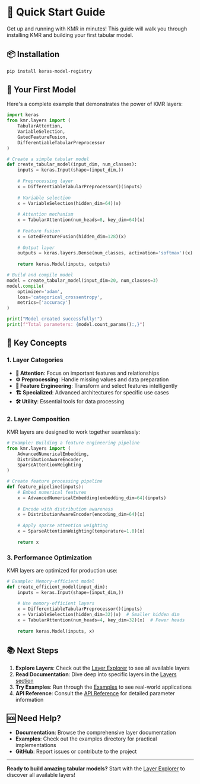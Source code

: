 # 🚀 Quick Start Guide

Get up and running with KMR in minutes! This guide will walk you through installing KMR and building your first tabular model.

## 📦 Installation

```bash
pip install keras-model-registry
```

## 🎯 Your First Model

Here's a complete example that demonstrates the power of KMR layers:

```python
import keras
from kmr.layers import (
    TabularAttention, 
    VariableSelection, 
    GatedFeatureFusion,
    DifferentiableTabularPreprocessor
)

# Create a simple tabular model
def create_tabular_model(input_dim, num_classes):
    inputs = keras.Input(shape=(input_dim,))
    
    # Preprocessing layer
    x = DifferentiableTabularPreprocessor()(inputs)
    
    # Variable selection
    x = VariableSelection(hidden_dim=64)(x)
    
    # Attention mechanism
    x = TabularAttention(num_heads=8, key_dim=64)(x)
    
    # Feature fusion
    x = GatedFeatureFusion(hidden_dim=128)(x)
    
    # Output layer
    outputs = keras.layers.Dense(num_classes, activation='softmax')(x)
    
    return keras.Model(inputs, outputs)

# Build and compile model
model = create_tabular_model(input_dim=20, num_classes=3)
model.compile(
    optimizer='adam',
    loss='categorical_crossentropy',
    metrics=['accuracy']
)

print("Model created successfully!")
print(f"Total parameters: {model.count_params():,}")
```

## 🔧 Key Concepts

### 1. **Layer Categories**
- **🧠 Attention**: Focus on important features and relationships
- **⚙️ Preprocessing**: Handle missing values and data preparation
- **🔧 Feature Engineering**: Transform and select features intelligently
- **🏗️ Specialized**: Advanced architectures for specific use cases
- **🛠️ Utility**: Essential tools for data processing

### 2. **Layer Composition**
KMR layers are designed to work together seamlessly:

```python
# Example: Building a feature engineering pipeline
from kmr.layers import (
    AdvancedNumericalEmbedding,
    DistributionAwareEncoder,
    SparseAttentionWeighting
)

# Create feature processing pipeline
def feature_pipeline(inputs):
    # Embed numerical features
    x = AdvancedNumericalEmbedding(embedding_dim=64)(inputs)
    
    # Encode with distribution awareness
    x = DistributionAwareEncoder(encoding_dim=64)(x)
    
    # Apply sparse attention weighting
    x = SparseAttentionWeighting(temperature=1.0)(x)
    
    return x
```

### 3. **Performance Optimization**
KMR layers are optimized for production use:

```python
# Example: Memory-efficient model
def create_efficient_model(input_dim):
    inputs = keras.Input(shape=(input_dim,))
    
    # Use memory-efficient layers
    x = DifferentiableTabularPreprocessor()(inputs)
    x = VariableSelection(hidden_dim=32)(x)  # Smaller hidden dim
    x = TabularAttention(num_heads=4, key_dim=32)(x)  # Fewer heads
    
    return keras.Model(inputs, x)
```

## 📚 Next Steps

1. **Explore Layers**: Check out the [Layer Explorer](../layers-explorer.md) to see all available layers
2. **Read Documentation**: Dive deep into specific layers in the [Layers section](../layers/)
3. **Try Examples**: Run through the [Examples](../examples/README.md) to see real-world applications
4. **API Reference**: Consult the [API Reference](../api/layers.md) for detailed parameter information

## 🆘 Need Help?

- **Documentation**: Browse the comprehensive layer documentation
- **Examples**: Check out the examples directory for practical implementations
- **GitHub**: Report issues or contribute to the project

---

**Ready to build amazing tabular models?** Start with the [Layer Explorer](layers-explorer.md) to discover all available layers!
